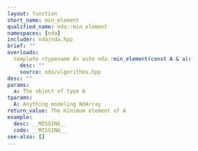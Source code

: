 ```yaml
---
layout: function
short_name: min_element
qualified_name: nda::min_element
namespaces: [nda]
includer: nda/nda.hpp
brief: ""
overloads:
  template <typename A> auto nda::min_element(const A & a):
    desc: ""
    source: nda/algorithms.hpp
desc: ""
params:
  a: The object of type A
tparams:
  A: Anything modeling NdArray
return_value: The minimum element of A
example:
  desc: __MISSING__
  code: __MISSING__
see-also: []
...
```

